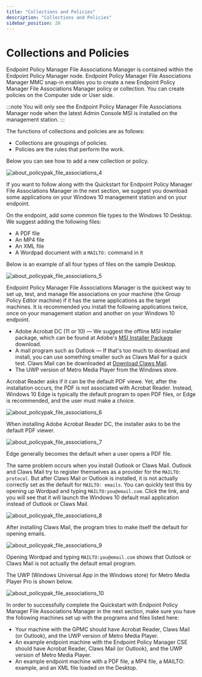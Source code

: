 ```yaml
---
title: "Collections and Policies"
description: "Collections and Policies"
sidebar_position: 20
---
```


# Collections and Policies

Endpoint Policy Manager File Associations Manager is contained within the Endpoint Policy Manager
node. Endpoint Policy Manager File Associations Manager MMC snap-in enables you to create a new
Endpoint Policy Manager File Associations Manager policy or collection. You can create policies on
the Computer side or User side.

:::note
You will only see the Endpoint Policy Manager File Associations Manager node when the
latest Admin Console MSI is installed on the management station.
:::


The functions of collections and policies are as follows:

- Collections are groupings of policies.
- Policies are the rules that perform the work.

Below you can see how to add a new collection or policy.

![about_policypak_file_associations_4](assets/about_endpointpolicymanager_file_associations_4.webp)

If you want to follow along with the Quickstart for Endpoint Policy Manager File Associations
Manager in the next section, we suggest you download some applications on your Windows 10 management
station and on your endpoint.

On the endpoint, add some common file types to the Windows 10 Desktop. We suggest adding the
following files:

- A PDF file
- An MP4 file
- An XML file
- A Wordpad document with a `MAILTO:` command in it

Below is an example of all four types of files on the sample Desktop.

![about_policypak_file_associations_5](assets/about_endpointpolicymanager_file_associations_5.webp)

Endpoint Policy Manager File Associations Manager is the quickest way to set up, test, and manage
file associations on your machine (the Group Policy Editor machine) if it has the same applications
as the target machines. It is recommended you install the following applications twice, once on your
management station and another on your Windows 10 endpoint.

- Adobe Acrobat DC (11 or 10) — We suggest the offline MSI installer package, which can be found at
  Adobe's [MSI Installer Package](https://get.adobe.com/reader/enterprise/) download.
- A mail program such as Outlook — If that's too much to download and install, you can use something
  smaller such as Claws Mail for a quick test. Claws Mail can be downloaded at
  [Download Claws Mail](http://www.claws-mail.org/win32/).
- The UWP version of Metro Media Player from the Windows store.

Acrobat Reader asks if it can be the default PDF viewe. Yet, after the installation occurs, the PDF
is not associated with Acrobat Reader. Instead, Windows 10 Edge is typically the default program to
open PDF files, or Edge is recommended, and the user must make a choice.

![about_policypak_file_associations_6](assets/about_endpointpolicymanager_file_associations_6.webp)

When installing Adobe Acrobat Reader DC, the installer asks to be the default PDF viewer.

![about_policypak_file_associations_7](assets/about_endpointpolicymanager_file_associations_7.webp)

Edge generally becomes the default when a user opens a PDF file.

The same problem occurs when you install Outlook or Claws Mail. Outlook and Claws Mail try to
register themselves as a provider for the `MAILTO: protocol`. But after Claws Mail or Outlook is
installed, it is not actually correctly set as the default for `MAILTO: emails`. You can quickly
test this by opening up Wordpad and typing `MAILTO:you@email.com`. Click the link, and you will
see that it will launch the Windows 10 default mail application instead of Outlook or Claws Mail.

![about_policypak_file_associations_8](assets/about_endpointpolicymanager_file_associations_8.webp)

After installing Claws Mail, the program tries to make itself the default for opening emails.

![about_policypak_file_associations_9](assets/about_endpointpolicymanager_file_associations_9.webp)

Opening Wordpad and typing `MAILTO:you@email.com` shows that Outlook or Claws Mail is not actually
the default email program.

The UWP (Windows Universal App in the Windows store) for Metro Media Player Pro is shown below.

![about_policypak_file_associations_10](assets/about_endpointpolicymanager_file_associations_10.webp)

In order to successfully complete the Quickstart with Endpoint Policy Manager File Associations
Manager in the next section, make sure you have the following machines set up with the programs and
files listed here:

- Your machine with the GPMC should have Acrobat Reader, Claws Mail (or Outlook), and the UWP
  version of Metro Media Player.
- An example endpoint machine with the Endpoint Policy Manager CSE should have Acrobat Reader, Claws
  Mail (or Outlook), and the UWP version of Metro Media Player.
- An example endpoint machine with a PDF file, a MP4 file, a MAILTO: example, and an XML file loaded
  on the Desktop.

